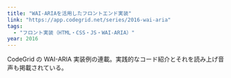 ```yaml
---
title: "WAI-ARIAを活用したフロントエンド実装"
link: "https://app.codegrid.net/series/2016-wai-aria"
tags:
  - "フロント実装（HTML・CSS・JS・WAI-ARIA）"
year: 2016
---
```


CodeGrid の WAI-ARIA 実装例の連載。実践的なコード紹介とそれを読み上げ音声も掲載されている。
